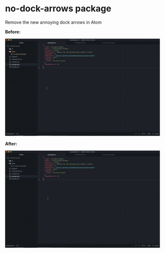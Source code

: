 # no-dock-arrows package
Remove the new annoying dock arrows in Atom

**Before:**

![GIF of the before state: the dock arrows are visible when hovering](./before.gif)

**After:**

![GIF of the after state: the arrows are hidden](./after.gif)
